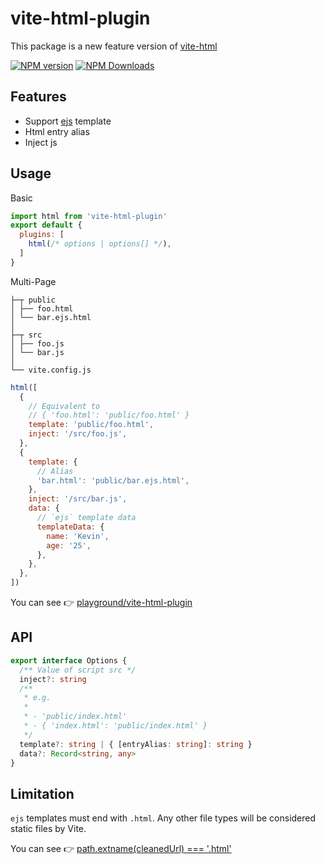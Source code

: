 # vite-html-plugin

This package is a new feature version of [vite-html](https://www.npmjs.com/package/vite-html)

[![NPM version](https://img.shields.io/npm/v/vite-html-plugin.svg)](https://npmjs.org/package/vite-html-plugin)
[![NPM Downloads](https://img.shields.io/npm/dm/vite-html-plugin.svg)](https://npmjs.org/package/vite-html-plugin)

## Features

- Support [ejs](https://github.com/mde/ejs) template
- Html entry alias
- Inject js

## Usage

Basic

```js
import html from 'vite-html-plugin'
export default {
  plugins: [
    html(/* options | options[] */),
  ]
}
```

Multi-Page

```tree
├─┬ public
│ ├── foo.html
│ └── bar.ejs.html
│
├─┬ src
│ ├── foo.js
│ └── bar.js
│
└── vite.config.js
```

```js
html([
  {
    // Equivalent to
    // { 'foo.html': 'public/foo.html' }
    template: 'public/foo.html',
    inject: '/src/foo.js',
  },
  {
    template: {
      // Alias
      'bar.html': 'public/bar.ejs.html',
    },
    inject: '/src/bar.js',
    data: {
      // `ejs` template data
      templateData: {
        name: 'Kevin',
        age: '25',
      },
    },
  },
])
```

You can see 👉 [playground/vite-html-plugin](https://github.com/caoxiemeihao/vite-plugins/tree/main/playground/vite-html-plugin)

## API

```ts
export interface Options {
  /** Value of script src */
  inject?: string
  /**
   * e.g.
   * 
   * - 'public/index.html'
   * - { 'index.html': 'public/index.html' }
   */
  template?: string | { [entryAlias: string]: string }
  data?: Record<string, any>
}
```

## Limitation

`ejs` templates must end with `.html`. Any other file types will be considered static files by Vite. 

You can see 👉 [path.extname(cleanedUrl) === '.html'](https://github.com/vitejs/vite/blob/344642ad630d8658308dbf707ed805cb04b49d58/packages/vite/src/node/server/middlewares/static.ts#L77)
